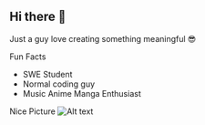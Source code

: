 ## Hi there 👋

Just a guy love creating something meaningful 😎

Fun Facts
* SWE Student
* Normal coding guy
* Music Anime Manga Enthusiast

Nice Picture
![Alt text](hi.jpg)

<!--
**KQFoo/KQFoo** is a ✨ _special_ ✨ repository because its `README.md` (this file) appears on your GitHub profile.

Here are some ideas to get you started:

- 🔭 I’m currently working on ...
- 🌱 I’m currently learning ...
- 👯 I’m looking to collaborate on ...
- 🤔 I’m looking for help with ...
- 💬 Ask me about ...
- 📫 How to reach me: ...
- 😄 Pronouns: ...
- ⚡ Fun fact: ...
-->
